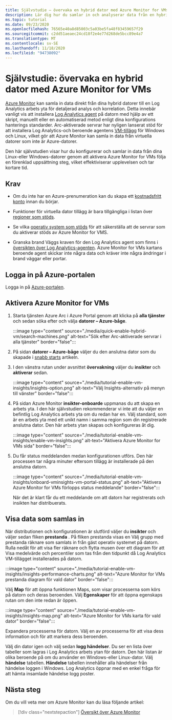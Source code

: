 ```yaml
---
title: Självstudie – övervaka en hybrid dator med Azure Monitor for VMs
description: Lär dig hur du samlar in och analyserar data från en hybrid dator i Azure Monitor.
ms.topic: tutorial
ms.date: 09/23/2020
ms.openlocfilehash: 76565e40a8d85003c5a03be5fa48f83459657f29
ms.sourcegitcommit: c2dd51aeaec24cd18f2e4e77d268de5bcc89e4a7
ms.translationtype: MT
ms.contentlocale: sv-SE
ms.lasthandoff: 11/18/2020
ms.locfileid: "94738092"
---
```

# <a name="tutorial-monitor-a-hybrid-machine-with-azure-monitor-for-vms"></a>Självstudie: övervaka en hybrid dator med Azure Monitor for VMs

[Azure Monitor](../overview.md) kan samla in data direkt från dina hybrid datorer till en Log Analytics arbets yta för detaljerad analys och korrelation. Detta innebär vanligt vis att installera [Log Analytics agent](../../../azure-monitor/platform/agents-overview.md#log-analytics-agent) på datorn med hjälp av ett skript, manuellt eller en automatiserad metod enligt dina konfigurations hanterings standarder. Arc-aktiverade servrar har nyligen lanserat stöd för att installera Log Analytics-och beroende agentens [VM-tillägg](../manage-vm-extensions.md) för Windows och Linux, vilket gör att Azure Monitor kan samla in data från virtuella datorer som inte är Azure-datorer.

Den här självstudien visar hur du konfigurerar och samlar in data från dina Linux-eller Windows-datorer genom att aktivera Azure Monitor for VMs följa en förenklad uppsättning steg, vilket effektiviserar upplevelsen och tar kortare tid.  

## <a name="prerequisites"></a>Krav

* Om du inte har en Azure-prenumeration kan du skapa ett [kostnadsfritt konto](https://azure.microsoft.com/free/?WT.mc_id=A261C142F) innan du börjar.

* Funktioner för virtuella dator tillägg är bara tillgängliga i listan över [regioner som stöds](../overview.md#supported-regions).

* Se vilka [operativ system som stöds](../../../azure-monitor/insights/vminsights-enable-overview.md#supported-operating-systems) för att säkerställa att de servrar som du aktiverar stöds av Azure Monitor for VMS.

* Granska brand Väggs kraven för den Log Analytics agent som finns i [översikten över Log Analytics-agenten](../../../azure-monitor/platform/log-analytics-agent.md#network-requirements). Azure Monitor for VMs kartans beroende agent skickar inte några data och kräver inte några ändringar i brand väggar eller portar.

## <a name="sign-in-to-azure-portal"></a>Logga in på Azure-portalen

Logga in på [Azure-portalen](https://portal.azure.com).

## <a name="enable-azure-monitor-for-vms"></a>Aktivera Azure Monitor for VMs

1. Starta tjänsten Azure Arc i Azure Portal genom att klicka på **alla tjänster** och sedan söka efter och välja **datorer – Azure-båge**.

    :::image type="content" source="./media/quick-enable-hybrid-vm/search-machines.png" alt-text="Sök efter Arc-aktiverade servrar i alla tjänster" border="false":::

1. På sidan **datorer – Azure-båge** väljer du den anslutna dator som du skapade i [snabb starts](quick-enable-hybrid-vm.md) artikeln.

1. I den vänstra rutan under avsnittet **övervakning** väljer du **insikter** och **aktiverar** sedan.

    :::image type="content" source="./media/tutorial-enable-vm-insights/insights-option.png" alt-text="Välj Insights-alternativ på menyn till vänster" border="false":::

1. På sidan Azure Monitor **insikter-onboarde** uppmanas du att skapa en arbets yta. I den här självstudien rekommenderar vi inte att du väljer en befintlig Log Analytics arbets yta om du redan har en. Välj standard, som är en arbets yta med ett unikt namn i samma region som din registrerade anslutna dator. Den här arbets ytan skapas och konfigureras åt dig.

    :::image type="content" source="./media/tutorial-enable-vm-insights/enable-vm-insights.png" alt-text="Aktivera Azure Monitor for VMs sida" border="false":::

1. Du får status meddelanden medan konfigurationen utförs. Den här processen tar några minuter eftersom tillägg är installerade på den anslutna datorn.

    :::image type="content" source="./media/tutorial-enable-vm-insights/onboard-vminsights-vm-portal-status.png" alt-text="Aktivera Azure Monitor for VMs förlopps status meddelande" border="false":::

    När det är klart får du ett meddelande om att datorn har registrerats och insikten har distribuerats.

## <a name="view-data-collected"></a>Visa data som samlas in

När distributionen och konfigurationen är slutförd väljer du **insikter** och väljer sedan fliken **prestanda** . På fliken prestanda visas en Välj grupp med prestanda räknare som samlats in från gäst operativ systemet på datorn. Rulla nedåt för att visa fler räknare och flytta musen över ett diagram för att Visa medelvärde och percentiler som tas från den tidpunkt då Log Analytics VM-tillägget installerades på datorn.

:::image type="content" source="./media/tutorial-enable-vm-insights/insights-performance-charts.png" alt-text="Azure Monitor for VMs prestanda diagram för vald dator" border="false":::

Välj **Map** för att öppna funktionen Maps, som visar processerna som körs på datorn och deras beroenden. Välj **Egenskaper** för att öppna egenskaps rutan om den inte redan är öppen.

:::image type="content" source="./media/tutorial-enable-vm-insights/insights-map.png" alt-text="Azure Monitor for VMs karta för vald dator" border="false":::

Expandera processerna för datorn. Välj en av processerna för att visa dess information och för att markera dess beroenden.

Välj din dator igen och välj sedan **logg händelser**. Du ser en lista över tabeller som lagras i Log Analytics arbets ytan för datorn. Den här listan är olika beroende på om du använder en Windows-eller Linux-dator. Välj **händelse** tabellen. **Händelse** tabellen innehåller alla händelser från händelse loggen i Windows. Log Analytics öppnar med en enkel fråga för att hämta insamlade händelse logg poster.

## <a name="next-steps"></a>Nästa steg

Om du vill veta mer om Azure Monitor kan du läsa följande artikel:

> [!div class="nextstepaction"]
> [Översikt över Azure Monitor](../../../azure-monitor/overview.md)